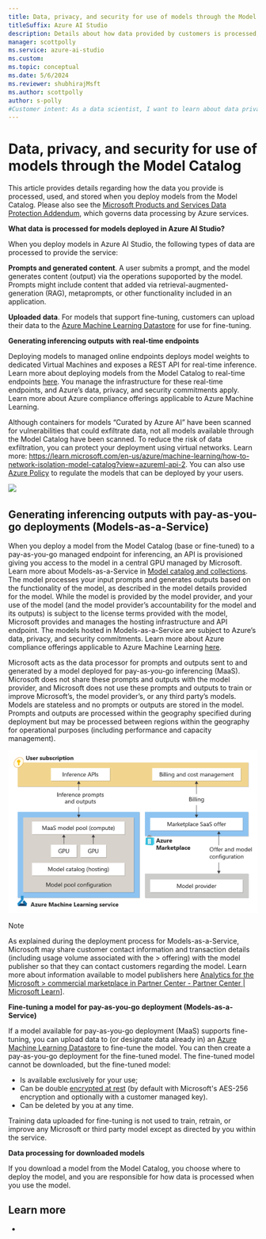 ```yaml
---
title: Data, privacy, and security for use of models through the Model Catalog
titleSuffix: Azure AI Studio
description: Details about how data provided by customers is processed, used, and stored when a user deploys a model from the model catalog.
manager: scottpolly
ms.service: azure-ai-studio
ms.custom:
ms.topic: conceptual
ms.date: 5/6/2024
ms.reviewer: shubhirajMsft
ms.author: scottpolly
author: s-polly
#Customer intent: As a data scientist, I want to learn about data privacy and security for use of models in the model catalog.
---
```

# Data, privacy, and security for use of models through the Model Catalog

This article provides details regarding how the data you provide is processed, used, and stored when you deploy models from the Model Catalog. Please also see the [Microsoft Products and Services Data Protection Addendum](https://aka.ms/DPA), which governs data processing by Azure services.

**What data** **is processed for models deployed in Azure AI Studio?**

When you deploy models in Azure AI Studio, the following types of data are processed to provide the service:

**Prompts and generated content**. A user submits a prompt, and the model generates content (output) via the operations supoported by the model. Prompts might include content that added via retrieval-augmented-generation (RAG), metaprompts, or other functionality included in an application. 

**Uploaded** **data**. For models that support fine-tuning, customers can upload their data to the [Azure Machine Learning Datastore](https://learn.microsoft.com/azure/machine-learning/concept-data?view=azureml-api-2) for use for fine-tuning.

**Generating inferencing outputs** **with** **real-time endpoints**

Deploying models to managed online endpoints deploys model weights to dedicated Virtual Machines and exposes a REST API for real-time inference. Learn more about deploying models from the Model Catalog to real-time endpoints [here](model-catalog-overview.md). You manage the infrastructure for these real-time endpoints, and Azure’s data, privacy, and security commitments apply. Learn more about Azure compliance offerings applicable to Azure Machine Learning.

Although containers for models “Curated by Azure AI” have been scanned for vulnerabilities that could exfiltrate data, not all models available through the Model Catalog have been scanned. To reduce the risk of data exfiltration, you can protect your deployment using virtual networks. Learn more: <https://learn.microsoft.com/en-us/azure/machine-learning/how-to-network-isolation-model-catalog?view=azureml-api-2>. You can also use [Azure Policy](https://learn.microsoft.com/azure/machine-learning/how-to-regulate-registry-deployments?view=azureml-api-2) to regulate the models that can be deployed by your users.

![](media/image1.png)

**Generating inferencing outputs with pay-as-you-go** **deployments (Models-as-a-Service)** 
-
When you deploy a model from the Model Catalog (base or fine-tuned) to a pay-as-you-go managed endpoint for inferencing, an API is provisioned giving you access to the model in a central GPU managed by Microsoft. Learn more about Models-as-a-Service in [Model catalog and collections](./model-catalog-overview.md). The model processes your input prompts and generates outputs based on the functionality of the model, as described in the model details provided for the model. While the model is provided by the model provider, and your use of the model (and the model provider’s accountability for the model and its outputs) is subject to the license terms provided with the model, Microsoft provides and manages the hosting infrastructure and API endpoint. The models hosted in Models-as-a-Service are subject to Azure’s data, privacy, and security commitments. Learn more about Azure compliance offerings applicable to Azure Machine Learning  [here](https://servicetrust.microsoft.com/DocumentPage/7adf2d9e-d7b5-4e71-bad8-713e6a183cf3). 

Microsoft acts as the data processor for prompts and outputs sent to and generated by a model deployed for pay-as-you-go inferencing (MaaS). Microsoft does not share these prompts and outputs with the model provider, and Microsoft does not use these prompts and outputs to train or improve Microsoft’s, the model provider’s, or any third party’s models. Models are stateless and no prompts or outputs are stored in the model. Prompts and outputs are processed within the geography specified during deployment but may be processed between regions within the geography for operational purposes (including performance and capacity management).

![A diagram depicting the software services used to create a user subscription](../media/explore/model-publisher-cycle.png)

> [!NOTE]
> As explained during the deployment process for Models-as-a-Service, Microsoft may share customer contact information and transaction details (including usage volume associated with the > offering) with the model publisher so that they can contact customers regarding the model. Learn more about information available to model publishers here [Analytics for the Microsoft > commercial marketplace in Partner Center - Partner Center | Microsoft Learn](https://learn.microsoft.com/partner-center/analytics)]. 

**Fine-tuning a model for pay-as-you-go** **deployment (Models-as-a-Service)**

If a model available for pay-as-you-go deployment (MaaS) supports fine-tuning, you can upload data to (or designate data already in) an [Azure Machine Learning Datastore](https://learn.microsoft.com/azure/machine-learning/concept-data?view=azureml-api-2) to fine-tune the model. You can then create a pay-as-you-go deployment for the fine-tuned model. The fine-tuned model cannot be downloaded, but the fine-tuned model:

* Is available exclusively for your use;
* Can be double [encrypted at rest](https://learn.microsoft.com/azure/ai-services/openai/encrypt-data-at-rest) (by default with Microsoft's AES-256 encryption and optionally with a customer managed key).
* Can be deleted by you at any time.

Training data uploaded for fine-tuning is not used to train, retrain, or improve any Microsoft or third party model except as directed by you within the service. 

**Data processing for downloaded models**

If you download a model from the Model Catalog, you choose where to deploy the model, and you are responsible for how data is processed when you use the model. 

## Learn more

* 


